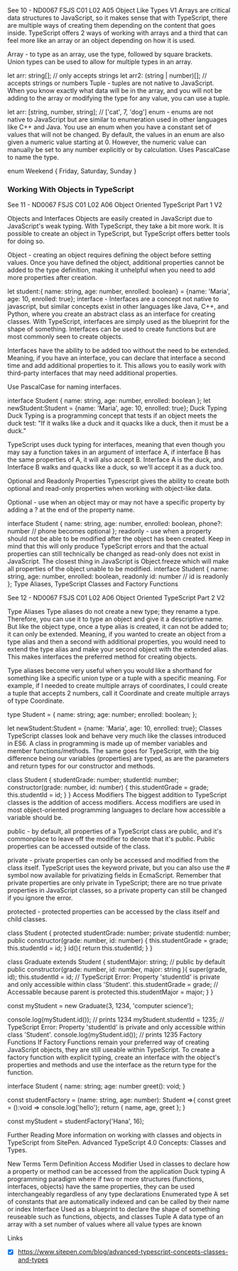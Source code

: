 See 10 - ND0067 FSJS C01 L02 A05 Object Like Types V1
Arrays are critical data structures to JavaScript, so it makes sense that with TypeScript, there are multiple ways of creating them depending on the content that goes inside. TypeScript offers 2 ways of working with arrays and a third that can feel more like an array or an object depending on how it is used.

Array - to type as an array, use the type, followed by square brackets. Union types can be used to allow for multiple types in an array.

let arr: string[]; // only accepts strings
let arr2: (string | number)[]; // accepts strings or numbers
Tuple - tuples are not native to JavaScript. When you know exactly what data will be in the array, and you will not be adding to the array or modifying the type for any value, you can use a tuple.

let arr: [string, number, string]; // ['cat', 7, 'dog']
enum - enums are not native to JavaScript but are similar to enumeration used in other languages like C++ and Java. You use an enum when you have a constant set of values that will not be changed. By default, the values in an enum are also given a numeric value starting at 0. However, the numeric value can manually be set to any number explicitly or by calculation. Uses PascalCase to name the type.

enum Weekend {
  Friday,
  Saturday,
  Sunday
}
### Working With Objects in TypeScript

See 11 - ND0067 FSJS C01 L02 A06 Object Oriented TypeScript Part 1 V2

Objects and Interfaces
Objects are easily created in JavaScript due to JavaScript's weak typing. With TypeScript, they take a bit more work. It is possible to create an object in TypeScript, but TypeScript offers better tools for doing so.

Object - creating an object requires defining the object before setting values. Once you have defined the object, additional properties cannot be added to the type definition, making it unhelpful when you need to add more properties after creation.

let student:{ name: string, age: number, enrolled: boolean} = {name: 'Maria', age: 10, enrolled: true};
interface - Interfaces are a concept not native to javascript, but similar concepts exist in other languages like Java, C++, and Python, where you create an abstract class as an interface for creating classes. With TypeScript, interfaces are simply used as the blueprint for the shape of something. Interfaces can be used to create functions but are most commonly seen to create objects.

Interfaces have the ability to be added too without the need to be extended. Meaning, if you have an interface, you can declare that interface a second time and add additional properties to it. This allows you to easily work with third-party interfaces that may need additional properties.

Use PascalCase for naming interfaces.

interface Student { 
  name: string, 
  age: number, 
  enrolled: boolean
};
let newStudent:Student = {name: 'Maria', age: 10, enrolled: true};
Duck Typing
Duck Typing is a programming concept that tests if an object meets the duck test: "If it walks like a duck and it quacks like a duck, then it must be a duck."

TypeScript uses duck typing for interfaces, meaning that even though you may say a function takes in an argument of interface A, if interface B has the same properties of A, it will also accept B. Interface A is the duck, and Interface B walks and quacks like a duck, so we'll accept it as a duck too.

Optional and Readonly Properties
Typescript gives the ability to create both optional and read-only properties when working with object-like data.

Optional - use when an object may or may not have a specific property by adding a ? at the end of the property name.

interface Student { 
  name: string, 
  age: number, 
  enrolled: boolean,
  phone?: number // phone becomes optional
};
readonly - use when a property should not be able to be modified after the object has been created. Keep in mind that this will only produce TypeScript errors and that the actual properties can still technically be changed as read-only does not exist in JavaScript. The closest thing in JavaScript is Object.freeze which will make all properties of the object unable to be modified.
interface Student { 
  name: string, 
  age: number, 
  enrolled: boolean,
  readonly id: number // id is readonly
};
Type Aliases, TypeScript Classes and Factory Functions

See 12 - ND0067 FSJS C01 L02 A06 Object Oriented TypeScript Part 2 V2


Type Aliases
Type aliases do not create a new type; they rename a type. Therefore, you can use it to type an object and give it a descriptive name. But like the object type, once a type alias is created, it can not be added to; it can only be extended. Meaning, if you wanted to create an object from a type alias and then a second with additional properties, you would need to extend the type alias and make your second object with the extended alias. This makes interfaces the preferred method for creating objects.

Type aliases become very useful when you would like a shorthand for something like a specific union type or a tuple with a specific meaning. For example, if I needed to create multiple arrays of coordinates, I could create a tuple that accepts 2 numbers, call it Coordinate and create multiple arrays of type Coordinate.

type Student = { 
  name: string; 
  age: number;
  enrolled: boolean;
};

let newStudent:Student = {name: 'Maria', age: 10, enrolled: true};
Classes
TypeScript classes look and behave very much like the classes introduced in ES6. A class in programming is made up of member variables and member functions/methods. The same goes for TypeScript, with the big difference being our variables (properties) are typed, as are the parameters and return types for our constructor and methods.

class Student {
  studentGrade: number;
  studentId: number;
  constructor(grade: number, id: number) {
    this.studentGrade = grade;
    this.studentId = id;
  }
}
Access Modifiers
The biggest addition to TypeScript classes is the addition of access modifiers. Access modifiers are used in most object-oriented programming languages to declare how accessible a variable should be.

public - by default, all properties of a TypeScript class are public, and it's commonplace to leave off the modifier to denote that it's public. Public properties can be accessed outside of the class.

private - private properties can only be accessed and modified from the class itself. TypeScript uses the keyword private, but you can also use the # symbol now available for privatizing fields in EcmaScript. Remember that private properties are only private in TypeScript; there are no true private properties in JavaScript classes, so a private property can still be changed if you ignore the error.

protected - protected properties can be accessed by the class itself and child classes.

class Student {
  protected studentGrade: number;
  private studentId: number;
  public constructor(grade: number, id: number) {
    this.studentGrade = grade;
    this.studentId = id;
  }
  id(){
    return this.studentId;
  }
}

class Graduate extends Student {
  studentMajor: string; // public by default
  public constructor(grade: number, id: number, major: string ){
      super(grade, id);
      this.studentId = id; // TypeScript Error: Property 'studentId' is private and only accessible within class 'Student'.
      this.studentGrade = grade; // Accessable because parent is protected
      this.studentMajor = major;
  }
}

const myStudent = new Graduate(3, 1234, 'computer science');

console.log(myStudent.id()); //  prints 1234
myStudent.studentId = 1235; // TypeScript Error: Property 'studentId' is private and only accessible within class 'Student'.
console.log(myStudent.id()); // prints 1235
Factory Functions
If Factory Functions remain your preferred way of creating JavaScript objects, they are still useable within TypeScript. To create a factory function with explicit typing, create an interface with the object's properties and methods and use the interface as the return type for the function.

interface Student {
  name: string;
  age: number
  greet(): void;
}

const studentFactory = (name: string, age: number): Student =>{ 
  const greet = ():void => console.log('hello'); 
  return { name, age, greet };
}

const myStudent = studentFactory('Hana', 16);

Further Reading
More information on working with classes and objects in TypeScript from SitePen. Advanced TypeScript 4.0 Concepts: Classes and Types.

New Terms
Term	Definition
Access Modifier	Used in classes to declare how a property or method can be accessed from the application
Duck typing	A programming paradigm where if two or more structures (functions, interfaces, objects) have the same properties, they can be used interchangeably regardless of any type declarations
Enumerated type	A set of constants that are automatically indexed and can be called by their name or index
Interface	Used as a blueprint to declare the shape of something reuseable such as functions, objects, and classes
Tuple	A data type of an array with a set number of values where all value types are known

Links 
- [x] https://www.sitepen.com/blog/advanced-typescript-concepts-classes-and-types